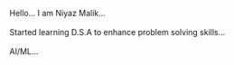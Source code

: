 Hello... I am Niyaz Malik...
<br><br>
Started learning D.S.A to enhance problem solving skills...
<br><br>
AI/ML...
